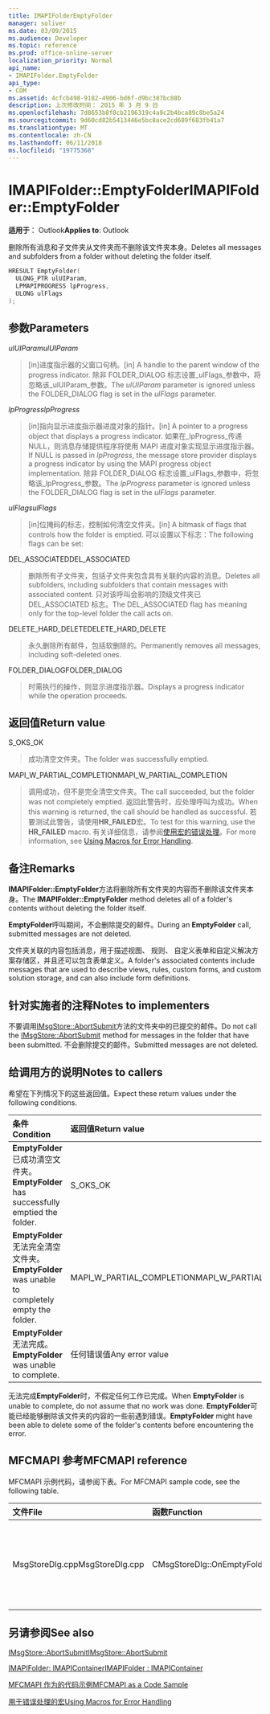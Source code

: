 ```yaml
---
title: IMAPIFolderEmptyFolder
manager: soliver
ms.date: 03/09/2015
ms.audience: Developer
ms.topic: reference
ms.prod: office-online-server
localization_priority: Normal
api_name:
- IMAPIFolder.EmptyFolder
api_type:
- COM
ms.assetid: 4cfcb498-9182-4906-bd6f-d9bc387bc88b
description: 上次修改时间： 2015 年 3 月 9 日
ms.openlocfilehash: 7d8653b8f0cb2196319c4a9c2b4bca89c8be5a24
ms.sourcegitcommit: 9d60cd82b5413446e5bc8ace2cd689f683fb41a7
ms.translationtype: MT
ms.contentlocale: zh-CN
ms.lasthandoff: 06/11/2018
ms.locfileid: "19775368"
---
```

# <a name="imapifolderemptyfolder"></a><span data-ttu-id="6d03b-103">IMAPIFolder::EmptyFolder</span><span class="sxs-lookup"><span data-stu-id="6d03b-103">IMAPIFolder::EmptyFolder</span></span>

  
  
<span data-ttu-id="6d03b-104">**适用于**： Outlook</span><span class="sxs-lookup"><span data-stu-id="6d03b-104">**Applies to**: Outlook</span></span> 
  
<span data-ttu-id="6d03b-105">删除所有消息和子文件夹从文件夹而不删除该文件夹本身。</span><span class="sxs-lookup"><span data-stu-id="6d03b-105">Deletes all messages and subfolders from a folder without deleting the folder itself.</span></span>
  
```cpp
HRESULT EmptyFolder(
  ULONG_PTR ulUIParam,
  LPMAPIPROGRESS lpProgress,
  ULONG ulFlags
);
```

## <a name="parameters"></a><span data-ttu-id="6d03b-106">参数</span><span class="sxs-lookup"><span data-stu-id="6d03b-106">Parameters</span></span>

 <span data-ttu-id="6d03b-107">_ulUIParam_</span><span class="sxs-lookup"><span data-stu-id="6d03b-107">_ulUIParam_</span></span>
  
> <span data-ttu-id="6d03b-108">[in]进度指示器的父窗口句柄。</span><span class="sxs-lookup"><span data-stu-id="6d03b-108">[in] A handle to the parent window of the progress indicator.</span></span> <span data-ttu-id="6d03b-109">除非 FOLDER_DIALOG 标志设置_ulFlags_参数中，将忽略该_ulUIParam_参数。</span><span class="sxs-lookup"><span data-stu-id="6d03b-109">The  _ulUIParam_ parameter is ignored unless the FOLDER_DIALOG flag is set in the  _ulFlags_ parameter.</span></span> 
    
 <span data-ttu-id="6d03b-110">_lpProgress_</span><span class="sxs-lookup"><span data-stu-id="6d03b-110">_lpProgress_</span></span>
  
> <span data-ttu-id="6d03b-111">[in]指向显示进度指示器进度对象的指针。</span><span class="sxs-lookup"><span data-stu-id="6d03b-111">[in] A pointer to a progress object that displays a progress indicator.</span></span> <span data-ttu-id="6d03b-112">如果在_lpProgress_传递 NULL，则消息存储提供程序将使用 MAPI 进度对象实现显示进度指示器。</span><span class="sxs-lookup"><span data-stu-id="6d03b-112">If NULL is passed in  _lpProgress_, the message store provider displays a progress indicator by using the MAPI progress object implementation.</span></span> <span data-ttu-id="6d03b-113">除非 FOLDER_DIALOG 标志设置_ulFlags_参数中，将忽略该_lpProgress_参数。</span><span class="sxs-lookup"><span data-stu-id="6d03b-113">The  _lpProgress_ parameter is ignored unless the FOLDER_DIALOG flag is set in the  _ulFlags_ parameter.</span></span> 
    
 <span data-ttu-id="6d03b-114">_ulFlags_</span><span class="sxs-lookup"><span data-stu-id="6d03b-114">_ulFlags_</span></span>
  
> <span data-ttu-id="6d03b-115">[in]位掩码的标志，控制如何清空文件夹。</span><span class="sxs-lookup"><span data-stu-id="6d03b-115">[in] A bitmask of flags that controls how the folder is emptied.</span></span> <span data-ttu-id="6d03b-116">可以设置以下标志：</span><span class="sxs-lookup"><span data-stu-id="6d03b-116">The following flags can be set:</span></span>
    
<span data-ttu-id="6d03b-117">DEL_ASSOCIATED</span><span class="sxs-lookup"><span data-stu-id="6d03b-117">DEL_ASSOCIATED</span></span> 
  
> <span data-ttu-id="6d03b-118">删除所有子文件夹，包括子文件夹包含具有关联的内容的消息。</span><span class="sxs-lookup"><span data-stu-id="6d03b-118">Deletes all subfolders, including subfolders that contain messages with associated content.</span></span> <span data-ttu-id="6d03b-119">只对该呼叫会影响的顶级文件夹已 DEL_ASSOCIATED 标志。</span><span class="sxs-lookup"><span data-stu-id="6d03b-119">The DEL_ASSOCIATED flag has meaning only for the top-level folder the call acts on.</span></span>
    
<span data-ttu-id="6d03b-120">DELETE_HARD_DELETE</span><span class="sxs-lookup"><span data-stu-id="6d03b-120">DELETE_HARD_DELETE</span></span>
  
> <span data-ttu-id="6d03b-121">永久删除所有邮件，包括软删除的。</span><span class="sxs-lookup"><span data-stu-id="6d03b-121">Permanently removes all messages, including soft-deleted ones.</span></span>
    
<span data-ttu-id="6d03b-122">FOLDER_DIALOG</span><span class="sxs-lookup"><span data-stu-id="6d03b-122">FOLDER_DIALOG</span></span> 
  
> <span data-ttu-id="6d03b-123">时需执行的操作，则显示进度指示器。</span><span class="sxs-lookup"><span data-stu-id="6d03b-123">Displays a progress indicator while the operation proceeds.</span></span>
    
## <a name="return-value"></a><span data-ttu-id="6d03b-124">返回值</span><span class="sxs-lookup"><span data-stu-id="6d03b-124">Return value</span></span>

<span data-ttu-id="6d03b-125">S_OK</span><span class="sxs-lookup"><span data-stu-id="6d03b-125">S_OK</span></span> 
  
> <span data-ttu-id="6d03b-126">成功清空文件夹。</span><span class="sxs-lookup"><span data-stu-id="6d03b-126">The folder was successfully emptied.</span></span>
    
<span data-ttu-id="6d03b-127">MAPI_W_PARTIAL_COMPLETION</span><span class="sxs-lookup"><span data-stu-id="6d03b-127">MAPI_W_PARTIAL_COMPLETION</span></span> 
  
> <span data-ttu-id="6d03b-128">调用成功，但不是完全清空文件夹。</span><span class="sxs-lookup"><span data-stu-id="6d03b-128">The call succeeded, but the folder was not completely emptied.</span></span> <span data-ttu-id="6d03b-129">返回此警告时，应处理呼叫为成功。</span><span class="sxs-lookup"><span data-stu-id="6d03b-129">When this warning is returned, the call should be handled as successful.</span></span> <span data-ttu-id="6d03b-130">若要测试此警告，请使用**HR_FAILED**宏。</span><span class="sxs-lookup"><span data-stu-id="6d03b-130">To test for this warning, use the **HR_FAILED** macro.</span></span> <span data-ttu-id="6d03b-131">有关详细信息，请参阅[使用宏的错误处理](using-macros-for-error-handling.md)。</span><span class="sxs-lookup"><span data-stu-id="6d03b-131">For more information, see [Using Macros for Error Handling](using-macros-for-error-handling.md).</span></span>
    
## <a name="remarks"></a><span data-ttu-id="6d03b-132">备注</span><span class="sxs-lookup"><span data-stu-id="6d03b-132">Remarks</span></span>

<span data-ttu-id="6d03b-133">**IMAPIFolder::EmptyFolder**方法将删除所有文件夹的内容而不删除该文件夹本身。</span><span class="sxs-lookup"><span data-stu-id="6d03b-133">The **IMAPIFolder::EmptyFolder** method deletes all of a folder's contents without deleting the folder itself.</span></span> 
  
<span data-ttu-id="6d03b-134">**EmptyFolder**呼叫期间，不会删除提交的邮件。</span><span class="sxs-lookup"><span data-stu-id="6d03b-134">During an **EmptyFolder** call, submitted messages are not deleted.</span></span> 
  
<span data-ttu-id="6d03b-135">文件夹关联的内容包括消息，用于描述视图、 规则、 自定义表单和自定义解决方案存储区，并且还可以包含表单定义。</span><span class="sxs-lookup"><span data-stu-id="6d03b-135">A folder's associated contents include messages that are used to describe views, rules, custom forms, and custom solution storage, and can also include form definitions.</span></span> 
  
## <a name="notes-to-implementers"></a><span data-ttu-id="6d03b-136">针对实施者的注释</span><span class="sxs-lookup"><span data-stu-id="6d03b-136">Notes to implementers</span></span>

<span data-ttu-id="6d03b-137">不要调用[IMsgStore::AbortSubmit](imsgstore-abortsubmit.md)方法的文件夹中的已提交的邮件。</span><span class="sxs-lookup"><span data-stu-id="6d03b-137">Do not call the [IMsgStore::AbortSubmit](imsgstore-abortsubmit.md) method for messages in the folder that have been submitted.</span></span> <span data-ttu-id="6d03b-138">不会删除提交的邮件。</span><span class="sxs-lookup"><span data-stu-id="6d03b-138">Submitted messages are not deleted.</span></span> 
  
## <a name="notes-to-callers"></a><span data-ttu-id="6d03b-139">给调用方的说明</span><span class="sxs-lookup"><span data-stu-id="6d03b-139">Notes to callers</span></span>

<span data-ttu-id="6d03b-140">希望在下列情况下的这些返回值。</span><span class="sxs-lookup"><span data-stu-id="6d03b-140">Expect these return values under the following conditions.</span></span>
  
|<span data-ttu-id="6d03b-141">**条件**</span><span class="sxs-lookup"><span data-stu-id="6d03b-141">**Condition**</span></span>|<span data-ttu-id="6d03b-142">**返回值**</span><span class="sxs-lookup"><span data-stu-id="6d03b-142">**Return value**</span></span>|
|:-----|:-----|
|<span data-ttu-id="6d03b-143">**EmptyFolder**已成功清空文件夹。</span><span class="sxs-lookup"><span data-stu-id="6d03b-143">**EmptyFolder** has successfully emptied the folder.</span></span>  <br/> |<span data-ttu-id="6d03b-144">S_OK</span><span class="sxs-lookup"><span data-stu-id="6d03b-144">S_OK</span></span>  <br/> |
|<span data-ttu-id="6d03b-145">**EmptyFolder**无法完全清空文件夹。</span><span class="sxs-lookup"><span data-stu-id="6d03b-145">**EmptyFolder** was unable to completely empty the folder.</span></span>  <br/> |<span data-ttu-id="6d03b-146">MAPI_W_PARTIAL_COMPLETION</span><span class="sxs-lookup"><span data-stu-id="6d03b-146">MAPI_W_PARTIAL_COMPLETION</span></span>  <br/> |
|<span data-ttu-id="6d03b-147">**EmptyFolder**无法完成。</span><span class="sxs-lookup"><span data-stu-id="6d03b-147">**EmptyFolder** was unable to complete.</span></span>  <br/> |<span data-ttu-id="6d03b-148">任何错误值</span><span class="sxs-lookup"><span data-stu-id="6d03b-148">Any error value</span></span>  <br/> |
   
<span data-ttu-id="6d03b-149">无法完成**EmptyFolder**时，不假定任何工作已完成。</span><span class="sxs-lookup"><span data-stu-id="6d03b-149">When **EmptyFolder** is unable to complete, do not assume that no work was done.</span></span> <span data-ttu-id="6d03b-150">**EmptyFolder**可能已经能够删除该文件夹的内容的一些前遇到错误。</span><span class="sxs-lookup"><span data-stu-id="6d03b-150">**EmptyFolder** might have been able to delete some of the folder's contents before encountering the error.</span></span> 
  
## <a name="mfcmapi-reference"></a><span data-ttu-id="6d03b-151">MFCMAPI 参考</span><span class="sxs-lookup"><span data-stu-id="6d03b-151">MFCMAPI reference</span></span>

<span data-ttu-id="6d03b-152">MFCMAPI 示例代码，请参阅下表。</span><span class="sxs-lookup"><span data-stu-id="6d03b-152">For MFCMAPI sample code, see the following table.</span></span>
  
|<span data-ttu-id="6d03b-153">**文件**</span><span class="sxs-lookup"><span data-stu-id="6d03b-153">**File**</span></span>|<span data-ttu-id="6d03b-154">**函数**</span><span class="sxs-lookup"><span data-stu-id="6d03b-154">**Function**</span></span>|<span data-ttu-id="6d03b-155">**Comment**</span><span class="sxs-lookup"><span data-stu-id="6d03b-155">**Comment**</span></span>|
|:-----|:-----|:-----|
|<span data-ttu-id="6d03b-156">MsgStoreDlg.cpp</span><span class="sxs-lookup"><span data-stu-id="6d03b-156">MsgStoreDlg.cpp</span></span>  <br/> |<span data-ttu-id="6d03b-157">CMsgStoreDlg::OnEmptyFolder</span><span class="sxs-lookup"><span data-stu-id="6d03b-157">CMsgStoreDlg::OnEmptyFolder</span></span>  <br/> |<span data-ttu-id="6d03b-158">MFCMAPI 使用**IMAPIFolder::EmptyFolder**方法删除指定的文件夹中的内容。</span><span class="sxs-lookup"><span data-stu-id="6d03b-158">MFCMAPI uses the **IMAPIFolder::EmptyFolder** method to delete the contents of the specified folder.</span></span>  <br/> |
   
## <a name="see-also"></a><span data-ttu-id="6d03b-159">另请参阅</span><span class="sxs-lookup"><span data-stu-id="6d03b-159">See also</span></span>



[<span data-ttu-id="6d03b-160">IMsgStore::AbortSubmit</span><span class="sxs-lookup"><span data-stu-id="6d03b-160">IMsgStore::AbortSubmit</span></span>](imsgstore-abortsubmit.md)
  
[<span data-ttu-id="6d03b-161">IMAPIFolder: IMAPIContainer</span><span class="sxs-lookup"><span data-stu-id="6d03b-161">IMAPIFolder : IMAPIContainer</span></span>](imapifolderimapicontainer.md)


[<span data-ttu-id="6d03b-162">MFCMAPI 作为的代码示例</span><span class="sxs-lookup"><span data-stu-id="6d03b-162">MFCMAPI as a Code Sample</span></span>](mfcmapi-as-a-code-sample.md)
  
[<span data-ttu-id="6d03b-163">用于错误处理的宏</span><span class="sxs-lookup"><span data-stu-id="6d03b-163">Using Macros for Error Handling</span></span>](using-macros-for-error-handling.md)

